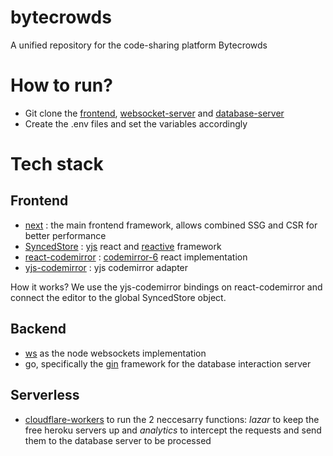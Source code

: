 # bytecrowds
A unified repository for the code-sharing platform Bytecrowds

# How to run?
  - Git clone the [frontend](https://github.com/TudorZgimbau/bytecrowds/tree/main/frontend), [websocket-server](https://github.com/TudorZgimbau/bytecrowds/tree/main/websocket-server)       and [database-server](https://github.com/TudorZgimbau/bytecrowds/tree/main/database-server)
  - Create the .env files and set the variables accordingly


# Tech stack

## Frontend
  * [next](https://nextjs.org/) : the main frontend framework, allows combined SSG and CSR for better performance
  * [SyncedStore](https://syncedstore.org/docs/) : [yjs](https://docs.yjs.dev/) react and [reactive](https://github.com/yousefed/reactive) framework
  * [react-codemirror](https://uiwjs.github.io/react-codemirror/) : [codemirror-6](https://codemirror.net/6/) react implementation
  * [yjs-codemirror](https://github.com/yjs/y-codemirror) : yjs codemirror adapter

  How it works?
  We use the yjs-codemirror bindings on react-codemirror and connect the editor to the global SyncedStore object.
  
## Backend
  * [ws](https://www.npmjs.com/package/ws) as the node websockets implementation
  * go, specifically the [gin](https://gin-gonic.com/) framework for the database interaction server

## Serverless
  * [cloudflare-workers](https://workers.cloudflare.com/) to run the 2 neccesarry functions: *lazar* to keep the free heroku servers up and *analytics* to intercept the requests and send them to the database server to be processed
